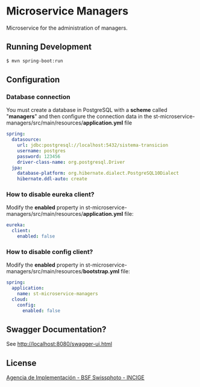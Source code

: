 # Microservice Managers

Microservice for the administration of managers.

## Running Development

```sh
$ mvn spring-boot:run
```

## Configuration 

### Database connection

You must create a database in PostgreSQL with a **scheme** called "**managers**" and then configure the connection data in the st-microservice-managers/src/main/resources/**application.yml** file

```yml
spring:
  datasource:
    url: jdbc:postgresql://localhost:5432/sistema-transicion
    username: postgres
    password: 123456
    driver-class-name: org.postgresql.Driver
  jpa:
    database-platform: org.hibernate.dialect.PostgreSQL10Dialect
    hibernate.ddl-auto: create
```

### How to disable eureka client?

Modify the **enabled** property in st-microservice-managers/src/main/resources/**application.yml** file:

```yml
eureka:
  client:
    enabled: false
```

### How to disable config client?

Modify the **enabled** property in st-microservice-managers/src/main/resources/**bootstrap.yml** file:

```yml
spring:
  application:
    name: st-microservice-managers
  cloud:
    config:
      enabled: false
```

## Swagger Documentation?

See [http://localhost:8080/swagger-ui.html](http://localhost:8080/swagger-ui.html)

## License

[Agencia de Implementación - BSF Swissphoto - INCIGE](https://github.com/AgenciaImplementacion/st-microservice-managers/blob/master/LICENSE)